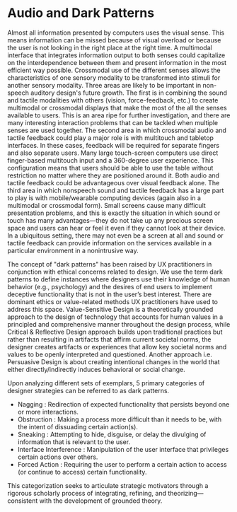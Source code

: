 <h1>Audio and Dark Patterns</h1>
Almost all information presented by computers uses the visual sense. This means information can be missed because of visual
overload or because the user is not looking in the right place at the right time. A multimodal interface that integrates information output to both senses could
capitalize on the interdependence between them and present
information in the most efficient way possible. Crossmodal use of the different
senses allows the characteristics of one sensory modality to
be transformed into stimuli for another sensory modality. Three areas are likely to be important in non-speech auditory design's future growth.
The first is in combining the sound and tactile modalities with
others (vision, force-feedback, etc.) to create multimodal or
crossmodal displays that make the most of the all the senses
available to users. This is an area ripe for further investigation,
and there are many interesting interaction problems that can
be tackled when multiple senses are used together. The second
area in which crossmodal audio and tactile feedback could
play a major role is with multitouch and tabletop interfaces. In
these cases, feedback will be required for separate fingers and
also separate users. Many large touch-screen computers use
direct finger-based multitouch input and a 360-degree user
experience. This configuration means that users should be
able to use the table without restriction no matter where they
are positioned around it. Both audio and tactile feedback could
be advantageous over visual feedback alone. The third area in
which nonspeech sound and tactile feedback has a large part
to play is with mobile/wearable computing devices (again also
in a multimodal or crossmodal form). Small screens cause
many difficult presentation problems, and this is exactly the
situation in which sound or touch has many advantages—they
do not take up any precious screen space and users can hear
or feel it even if they cannot look at their device. In a ubiquitous
setting, there may not even be a screen at all and sound
or tactile feedback can provide information on the services
available in a particular environment in a nonintrusive way.

The concept of "dark patterns" has been raised by UX practitioners in conjunction with ethical concerns related to design.
We use the term dark patterns to define instances where designers use their knowledge of human behavior (e.g., psychology)
and the desires of end users to implement deceptive functionality that is not in the user’s best interest.
There are dominant ethics or value-related methods UX practitioners have used to address this space. Value-Sensitive Design
is a theoretically grounded approach to the design of technology that accounts for human values in a principled and 
comprehensive manner throughout the design process, while Critical & Reflective Design approach builds upon traditional practices
but rather than resulting in artifacts that affirm current societal norms, the designer creates artifacts or experiences that
allow key societal norms and values to be openly interpreted and questioned. Another approach i.e. Persuasive Design is about
creating intentional changes in the world that either directly/indirectly induces behavioral or social change.

Upon analyzing different sets of exemplars, 5 primary categories of designer strategies can be referred to as dark patterns.

* Nagging : Redirection of expected functionality that persists beyond one or more interactions.
* Obstruction : Making a process more difficult than it needs to be, with the intent of dissuading certain action(s).
* Sneaking : Attempting to hide, disguise, or delay the divulging of information that is relevant to the user.
* Interface Interference : Manipulation of the user interface that privileges certain actions over others.
* Forced Action : Requiring the user to perform a certain action to access (or continue to access) certain functionality.

This categorization seeks to articulate strategic motivators through a rigorous scholarly process of integrating, refining,
and theorizing—consistent with the development of grounded theory.
